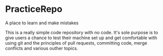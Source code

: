 # PracticeRepo
A place to learn and make mistakes

This is a really simple code repository with no code. It's sole purpose is to give users a chance to test their machine set up and get 
comfortable with using git and the principles of pull requests, committing code, merge conflicts and various outher topics.

